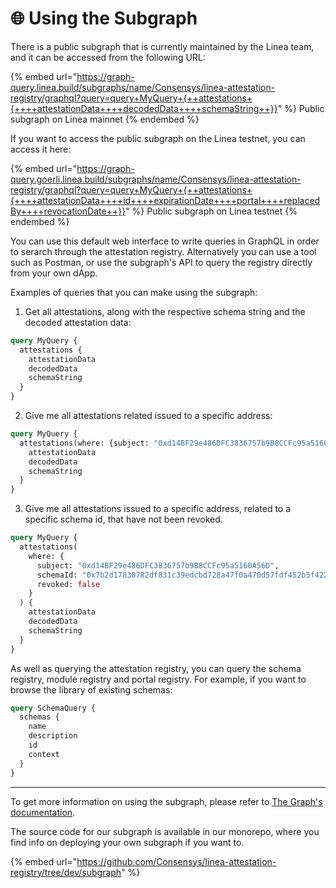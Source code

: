 # 🌐 Using the Subgraph

There is a public subgraph that is currently maintained by the Linea team, and it can be accessed from the following URL:

{% embed url="https://graph-query.linea.build/subgraphs/name/Consensys/linea-attestation-registry/graphql?query=query+MyQuery+{++attestations+{++++attestationData++++decodedData++++schemaString++}}" %}
Public subgraph on Linea mainnet
{% endembed %}

If you want to access the public subgraph on the Linea testnet, you can access it here:

{% embed url="https://graph-query.goerli.linea.build/subgraphs/name/Consensys/linea-attestation-registry/graphql?query=query+MyQuery+{++attestations+{++++attestationData++++id++++expirationDate++++portal++++replacedBy++++revocationDate++}}" %}
Public subgraph on Linea testnet
{% endembed %}

You can use this default web interface to write queries in GraphQL in order to serarch through the attestation registry. Alternatively you can use a tool such as Postman, or use the subgraph's API to query the registry directly from your own dApp.

Examples of queries that you can make using the subgraph:

1. Get all attestations, along with the respective schema string and the decoded attestation data:

```graphql
query MyQuery {
  attestations {
    attestationData
    decodedData
    schemaString
  }
}
```

2. Give me all attestations related issued to a specific address:

```graphql
query MyQuery {
  attestations(where: {subject: "0xd14BF29e486DFC3836757b9B8CCFc95a5160A56D"}) {
    attestationData
    decodedData
    schemaString
  }
}
```

3. Give me all attestations issued to a specific address, related to a specific schema id, that have not been revoked.

```graphql
query MyQuery {
  attestations(
    where: {
      subject: "0xd14BF29e486DFC3836757b9B8CCFc95a5160A56D",
      schemaId: "0x7b2d17830782df831c39edcbd728a47f0a470d57fdf452b5f4226f467f48295e",
      revoked: false
    }
  ) {
    attestationData
    decodedData
    schemaString
  }
}
```

As well as querying the attestation registry, you can query the schema registry, module registry and portal registry. For example, if you want to browse the library of existing schemas:

```graphql
query SchemaQuery {
  schemas {
    name
    description
    id
    context
  }
}
```

***

To get more information on using the subgraph, please refer to [The Graph's documentation](https://thegraph.com/docs/en/).

The source code for our subgraph is available in our monorepo, where you find info on deploying your own subgraph if you want to.

{% embed url="https://github.com/Consensys/linea-attestation-registry/tree/dev/subgraph" %}
